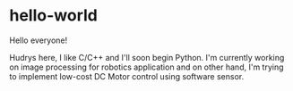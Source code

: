 hello-world
=============

Hello everyone!

Hudrys here, I like C/C++ and I'll soon begin Python.
I'm currently working on image processing for robotics application and on other hand, I'm trying to implement low-cost DC Motor control using software sensor.
